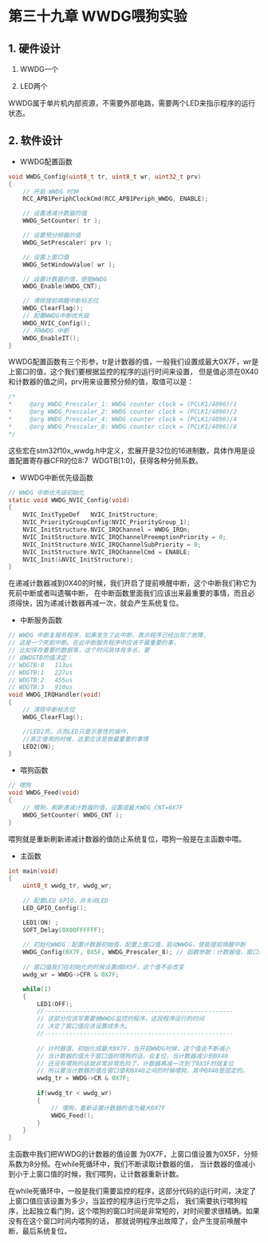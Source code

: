 # 第三十九章 WWDG喂狗实验

## 1. 硬件设计

1. WWDG一个

2. LED两个

WWDG属于单片机内部资源，不需要外部电路，需要两个LED来指示程序的运行状态。

## 2. 软件设计

- WWDG配置函数

```c
void WWDG_Config(uint8_t tr, uint8_t wr, uint32_t prv)
{
    // 开启 WWDG 时钟
    RCC_APB1PeriphClockCmd(RCC_APB1Periph_WWDG, ENABLE);

    // 设置递减计数器的值
    WWDG_SetCounter( tr );

    // 设置预分频器的值
    WWDG_SetPrescaler( prv );

    // 设置上窗口值
    WWDG_SetWindowValue( wr );

    // 设置计数器的值，使能WWDG
    WWDG_Enable(WWDG_CNT);

    // 清除提前唤醒中断标志位
    WWDG_ClearFlag();
    // 配置WWDG中断优先级
    WWDG_NVIC_Config();
    // 开WWDG 中断
    WWDG_EnableIT();
}
```

WWDG配置函数有三个形参，tr是计数器的值，一般我们设置成最大0X7F，wr是上窗口的值，这个我们要根据监控的程序的运行时间来设置， 但是值必须在0X40和计数器的值之间，prv用来设置预分频的值，取值可以是：

```c
/*
*     @arg WWDG_Prescaler_1: WWDG counter clock = (PCLK1/4096)/1
*     @arg WWDG_Prescaler_2: WWDG counter clock = (PCLK1/4096)/2
*     @arg WWDG_Prescaler_4: WWDG counter clock = (PCLK1/4096)/4
*     @arg WWDG_Prescaler_8: WWDG counter clock = (PCLK1/4096)/8
*/
```

这些宏在stm32f10x_wwdg.h中定义，宏展开是32位的16进制数，具体作用是设置配置寄存器CFR的位8:7  WDGTB[1:0]，获得各种分频系数。

- WWDG中断优先级函数

```c
// WWDG 中断优先级初始化
static void WWDG_NVIC_Config(void)
{
    NVIC_InitTypeDef   NVIC_InitStructure;
    NVIC_PriorityGroupConfig(NVIC_PriorityGroup_1);
    NVIC_InitStructure.NVIC_IRQChannel = WWDG_IRQn;
    NVIC_InitStructure.NVIC_IRQChannelPreemptionPriority = 0;
    NVIC_InitStructure.NVIC_IRQChannelSubPriority = 0;
    NVIC_InitStructure.NVIC_IRQChannelCmd = ENABLE;
    NVIC_Init(&NVIC_InitStructure);
}
```

在递减计数器减到0X40的时候，我们开启了提前唤醒中断，这个中断我们称它为死前中断或者叫遗嘱中断， 在中断函数里面我们应该出来最重要的事情，而且必须得快，因为递减计数器再减一次，就会产生系统复位。

- 中断服务函数

```c
// WWDG 中断复服务程序，如果发生了此中断，表示程序已经出现了故障，
// 这是一个死前中断。在此中断服务程序中应该干最重要的事，
// 比如保存重要的数据等，这个时间具体有多长，要
// 由WDGTB的值决定：
// WDGTB:0   113us
// WDGTB:1   227us
// WDGTB:2   455us
// WDGTB:3   910us
void WWDG_IRQHandler(void)
{
    // 清除中断标志位
    WWDG_ClearFlag();

    //LED2亮，点亮LED只是示意性的操作，
    //真正使用的时候，这里应该是做最重要的事情
    LED2(ON);
}
```

- 喂狗函数

```c
// 喂狗
void WWDG_Feed(void)
{
    // 喂狗，刷新递减计数器的值，设置成最大WDG_CNT=0X7F
    WWDG_SetCounter( WWDG_CNT );
}
```

喂狗就是重新刷新递减计数器的值防止系统复位，喂狗一般是在主函数中喂。

- 主函数

```c
int main(void)
{	
	uint8_t wwdg_tr, wwdg_wr; 
	
	// 配置LED GPIO，并关闭LED
	LED_GPIO_Config();

	LED1(ON) ;
	SOFT_Delay(0X00FFFFFF);	
	
	// 初始化WWDG：配置计数器初始值，配置上窗口值，启动WWDG，使能提前唤醒中断
	WWDG_Config(0X7F, 0X5F, WWDG_Prescaler_8); // 函数参数：计数器值，窗口值，预分频系数
	
	// 窗口值我们在初始化的时候设置成0X5F，这个值不会改变
	wwdg_wr = WWDG->CFR & 0X7F;

	while(1)
	{	
		LED1(OFF);
		//-----------------------------------------------------
		// 这部分应该写需要被WWDG监控的程序，这段程序运行的时间
		// 决定了窗口值应该设置成多大。
		//-----------------------------------------------------
		
		// 计时器值，初始化成最大0X7F，当开启WWDG时候，这个值会不断减小
		// 当计数器的值大于窗口值时喂狗的话，会复位，当计数器减少到0X40
		// 还没有喂狗的话就非常非常危险了，计数器再减一次到了0X3F时就复位
		// 所以要当计数器的值在窗口值和0X40之间的时候喂狗，其中0X40是固定的。
		wwdg_tr = WWDG->CR & 0X7F;
		
		if(wwdg_tr < wwdg_wr)
		{
			// 喂狗，重新设置计数器的值为最大0X7F
			WWDG_Feed();
		}
	}
}
```

主函数中我们把WWDG的计数器的值设置 为0X7F，上窗口值设置为0X5F，分频系数为8分频。在while死循环中，我们不断读取计数器的值， 当计数器的值减小到小于上窗口值的时候，我们喂狗，让计数器重新计数。

在while死循环中，一般是我们需要监控的程序，这部分代码的运行时间，决定了上窗口值应该设置为多少，当监控的程序运行完毕之后， 我们需要执行喂狗程序，比起独立看门狗，这个喂狗的窗口时间是非常短的，对时间要求很精确。如果没有在这个窗口时间内喂狗的话， 那就说明程序出故障了，会产生提前唤醒中断，最后系统复位。



